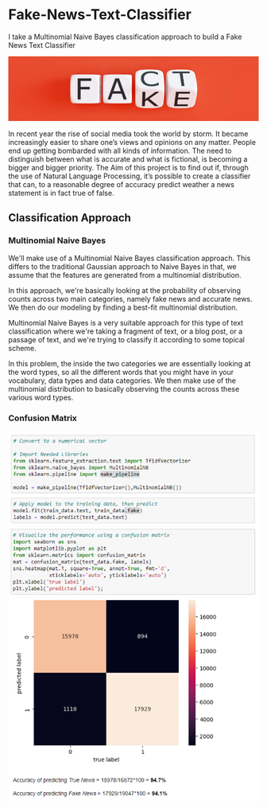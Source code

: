 # Fake-News-Text-Classifier
I take a Multinomial Naive Bayes classification approach to build a Fake News Text Classifier

![](fakeFact.png)


In recent year the rise of social media took the world by storm. It became increasingly easier to share one’s views and opinions on any matter. People end up getting bombarded with all kinds of information. The need to distinguish between what is accurate and what is fictional, is becoming a bigger and bigger priority. The Aim of this project is to find out if, through the use of Natural Language Processing, it’s possible to create a classifier that can, to a reasonable degree of accuracy predict weather a news statement is in fact true of false.


## Classification Approach

### Multinomial Naive Bayes

We'll make use of a Multinomial Naive Bayes classification approach. This differs to the traditional Gaussian approach to Naive Bayes in that, we assume that the features are generated from a multinomial distribution.

In this approach, we're basically looking at the probability of observing counts across two main categories, namely fake news and accurate news. We then do our modeling by finding a best-fit multinomial distribution.

Multinomial Naive Bayes is a very suitable approach for this type of text classification where we're taking a fragment of text, or a blog post, or a passage of text, and we're trying to classify it according to some topical scheme.

In this problem, the inside the two categories we are essentially looking at the word types, so all the different words that you might have in your vocabulary, data types and data categories. We then make use of the multinomial distribution to basically observing the counts across these various word types.

### Confusion Matrix

![](code.png)
![](ConfusionMatrix.png)
